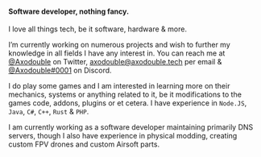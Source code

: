 #### Software developer, nothing fancy.
I love all things tech, be it software, hardware & more.

I’m currently working on numerous projects and wish to further my knowledge in all fields I have any interest in.
You can reach me at [@Axodouble](https://twitter.com/axodouble) on Twitter, [axodouble@axodouble.tech](mailto:axodouble.tech) per email & [@Axodouble#0001](https://discord.com) on Discord.

I do play some games and I am interested in learning more on their mechanics, systems or anything related to it, be it modifications to the games code, addons, plugins or et cetera. 
I have experience in `Node.JS`, `Java`, `C#`, `C++`, `Rust` & `PHP`.

I am currently working as a software developer maintaining primarily DNS servers, though I also have experience in physical modding, creating custom FPV drones and custom Airsoft parts.
